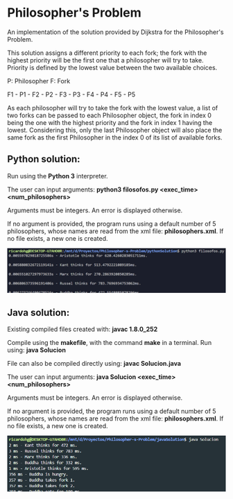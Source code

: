 # Philosopher's Problem
An implementation of the solution provided by Dijkstra for the Philosopher's Problem.

This solution assigns a different priority to each fork; the fork with the highest priority 
will be the first one that a philosopher will try to take. Priority is defined by the lowest 
value between the two available choices.

  P: Philosopher
  F: Fork
    
  F1 - P1 - F2 - P2 - F3 - P3 - F4 - P4 - F5 - P5

As each philosopher will try to take the fork with the lowest value, a list of two forks 
can be passed to each Philosopher object, the fork in index 0 being the one with the 
highest priority and the fork in index 1 having the lowest. Considering this, only the
last Philosopher object will also place the same fork as the first Philosopher in the 
index 0 of its list of available forks.

## Python solution:

Run using the **Python 3** interpreter.

The user can input arguments:
**python3 filosofos.py <exec_time> <num_philosophers>**

Arguments must be integers. An error is displayed otherwise.

If no argument is provided, the program runs using a default number of 5 philosophers, whose
names are read from the xml file: **philosophers.xml**. If no file exists, a new one is created.

![Python Execution](https://github.com/RedRichard/Philosopher-s-Problem/blob/master/programScreenshots/pythonExecution.png)

## Java solution:
Existing compiled files created with: **javac 1.8.0_252**

Compile using the **makefile**, with the command **make** in a terminal.
Run using: **java Solucion**

File can also be compiled directly using: **javac Solucion.java**

The user can input arguments:
**java Solucion <exec_time> <num_philosophers>**

Arguments must be integers. An error is displayed otherwise.

If no argument is provided, the program runs using a default number of 5 philosophers, whose
names are read from the xml file: **philosophers.xml**. If no file exists, a new one is created.

![Java Execution](https://github.com/RedRichard/Philosopher-s-Problem/blob/master/programScreenshots/javaExecution.png)
